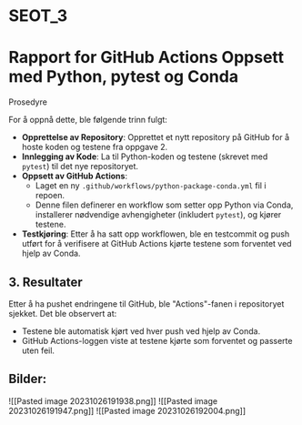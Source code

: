 # SEOT_3
# Rapport for GitHub Actions Oppsett med Python, pytest og Conda

Prosedyre

For å oppnå dette, ble følgende trinn fulgt:

- **Opprettelse av Repository**: Opprettet et nytt repository på GitHub for å hoste koden og testene fra oppgave 2.
- **Innlegging av Kode**: La til Python-koden og testene (skrevet med `pytest`) til det nye repositoryet.
- **Oppsett av GitHub Actions**:
    - Laget en ny `.github/workflows/python-package-conda.yml` fil i repoen.
    - Denne filen definerer en workflow som setter opp Python via Conda, installerer nødvendige avhengigheter (inkludert `pytest`), og kjører testene.
- **Testkjøring**: Etter å ha satt opp workflowen, ble en testcommit og push utført for å verifisere at GitHub Actions kjørte testene som forventet ved hjelp av Conda.

## 3. Resultater

Etter å ha pushet endringene til GitHub, ble "Actions"-fanen i repositoryet sjekket. Det ble observert at:

- Testene ble automatisk kjørt ved hver push ved hjelp av Conda.
- GitHub Actions-loggen viste at testene kjørte som forventet og passerte uten feil.

## Bilder:
![[Pasted image 20231026191938.png]]
![[Pasted image 20231026191947.png]]
![[Pasted image 20231026192004.png]]
